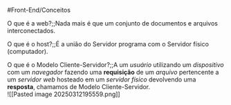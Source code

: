 #Front-End/Conceitos

O que é a web?;;Nada mais é que um conjunto de documentos e arquivos interconectados.

O que é o host?;;É a união do Servidor programa com o Servidor físico (computador).

O que é o Modelo Cliente-Servidor?;;A um *usuário* utilizando um *dispositivo* com um *navegador* fazendo uma **requisição** de um *arquivo* pertencente a um *servidor web* hosteado em um *servidor físico* devolvendo uma **resposta**, chamamos de Modelo Cliente-Servidor.<br>![[Pasted image 20250312195559.png]]